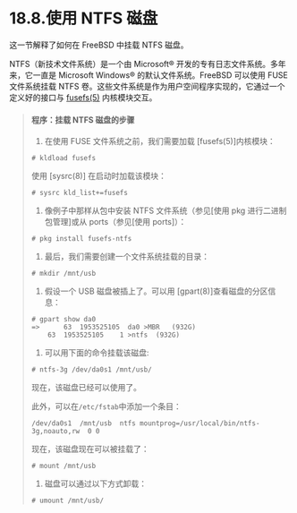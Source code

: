 # 18.8.使用 NTFS 磁盘

这一节解释了如何在 FreeBSD 中挂载 NTFS 磁盘。

NTFS（新技术文件系统）是一个由 Microsoft® 开发的专有日志文件系统。多年来，它一直是 Microsoft Windows® 的默认文件系统。FreeBSD 可以使用 FUSE 文件系统挂载 NTFS 卷。这些文件系统是作为用户空间程序实现的，它通过一个定义好的接口与 [fusefs(5)](https://www.freebsd.org/cgi/man.cgi?query=fusefs\&sektion=5\&format=html) 内核模块交互。

> #### 程序：挂载 NTFS 磁盘的步骤
>
> 1. 在使用 FUSE 文件系统之前，我们需要加载 \[fusefs(5)]内核模块：
>
> ```
> # kldload fusefs
> ```
>
> 使用 \[sysrc(8)] 在启动时加载该模块：
>
> ```
> # sysrc kld_list+=fusefs
> ```
>
> 1. 像例子中那样从包中安装 NTFS 文件系统（参见\[使用 pkg 进行二进制包管理]或从 ports（参见\[使用 ports]）：
>
> ```
> # pkg install fusefs-ntfs
> ```
>
> 1. 最后，我们需要创建一个文件系统挂载的目录：
>
> ```
> # mkdir /mnt/usb
> ```
>
> 1. 假设一个 USB 磁盘被插上了。可以用 \[gpart(8)]查看磁盘的分区信息：
>
> ```
> # gpart show da0
> =>	  63  1953525105  da0 >MBR   (932G)
>     63  1953525105    1 >ntfs  (932G)
> ```
>
> 1. 可以用下面的命令挂载该磁盘:
>
> ```
> # ntfs-3g /dev/da0s1 /mnt/usb/
> ```
>
> 现在，该磁盘已经可以使用了。
> 
> 此外，可以在`/etc/fstab`中添加一个条目：
>
> ```
> /dev/da0s1  /mnt/usb	ntfs mountprog=/usr/local/bin/ntfs-3g,noauto,rw  0 0
> ```
>
> 现在，该磁盘现在可以被挂载了：
>
> ```
> # mount /mnt/usb
> ```
>
> 1. 磁盘可以通过以下方式卸载：
>
> ```
> # umount /mnt/usb/
> ```
